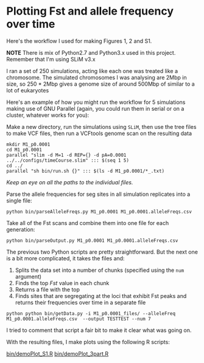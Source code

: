 Plotting Fst and allele frequency over time
======

Here's the workflow I used for making Figures 1, 2 and S1.

**NOTE** There is mix of Python2.7 and Python3.x used in this project. Remember that I'm using SLiM v3.x


I ran a set of 250 simulations, acting like each one was treated like a chromosome. 
The simulated chromosomes I was analysing are 2Mbp in size, so 250 * 2Mbp gives a genome size of around 500Mbp of similar to a lot of eukaryotes

Here's an example of how you might run the workflow for 5 simulations making use of GNU Parallel (again, you could run them in serial or on a cluster, whatever works for you):

Make a new directory, run the simulations using ```SLiM```,  then use the tree files to make VCF files, then run a VCFtools genome scan on the resulting data
```
mkdir M1_p0.0001
cd M1_p0.0001
parallel "slim -d M=1 -d REP={} -d pA=0.0001 ../../configs/timeCourse.slim" ::: $(seq 1 5)
cd ../
parallel "sh bin/run.sh {}" ::: $(ls -d M1_p0.0001/*_.txt)
```
*Keep an eye on all the paths to the individual files.*


Parse the allele frequencies for seg sites in all simulation replicates into a single file:
```
python bin/parseAlleleFreqs.py M1_p0.0001 M1_p0.0001.alleleFreqs.csv
```

Take all of the Fst scans and combine them into one file for each generation:
```
python bin/parseOutput.py M1_p0.0001 M1_p0.0001.alleleFreqs.csv
```

The previous two Python scripts are pretty straightforward. But the next one is a bit more complicated, it takes the files and:
1. Splits the data set into a number of chunks (specified using the ```num``` argument)
2. Finds the top *Fst* value in each chunk
3. Returns a file with the top 
4. Finds sites that are segregating at the loci that exhibit Fst peaks and returns their frequencies over time in a separate file

```
python python bin/getData.py -i M1_p0.0001_files/ --alleleFreq M1_p0.0001.alleleFreqs.csv  --output TESTTEST --num 7
```
I tried to comment that script a fair bit to make it clear what was going on.

With the resulting files, I make plots using the following R scripts:

[bin/demoPlot_S1.R](bin/demoPlot_S1.R) 
[bin/demoPlot_3part.R](bin/demoPlot_3part.R) 



